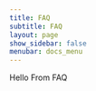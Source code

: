 ```yaml
---
title: FAQ
subtitle: FAQ
layout: page
show_sidebar: false
menubar: docs_menu
---
```


Hello From FAQ